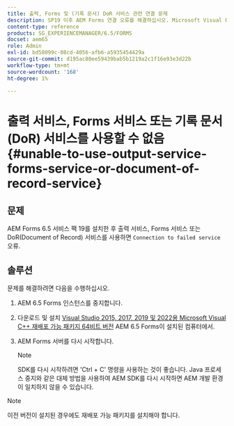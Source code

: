 ```yaml
---
title: 출력, Forms 및 (기록 문서) DoR 서비스 관련 연결 문제
description: SP19 이후 AEM Forms 연결 오류를 해결하십시오. Microsoft Visual C++를 설치하고 서버를 다시 시작하여 원활한 솔루션을 제공합니다. 출력, Forms, DoR 서비스 문제를 해결합니다.
content-type: reference
products: SG_EXPERIENCEMANAGER/6.5/FORMS
docset: aem65
role: Admin
exl-id: bd58099c-08cd-4056-afb6-a5935454429a
source-git-commit: d195ac80ee59439bab5b1219a2c1f16e93e3d22b
workflow-type: tm+mt
source-wordcount: '168'
ht-degree: 1%

---
```


# 출력 서비스, Forms 서비스 또는 기록 문서(DoR) 서비스를 사용할 수 없음 {#unable-to-use-output-service-forms-service-or-document-of-record-service}

## 문제

AEM Forms 6.5 서비스 팩 19를 설치한 후 출력 서비스, Forms 서비스 또는 DoR(Document of Record) 서비스를 사용하면 `Connection to failed service` 오류.

## 솔루션

문제를 해결하려면 다음을 수행하십시오.

1. AEM 6.5 Forms 인스턴스를 중지합니다.
1. 다운로드 및 설치 [Visual Studio 2015, 2017, 2019 및 2022용 Microsoft Visual C++ 재배포 가능 패키지 64비트 버전](https://learn.microsoft.com/en-us/cpp/windows/latest-supported-vc-redist?view=msvc-170#visual-studio-2015-2017-2019-and-2022) AEM 6.5 Forms이 설치된 컴퓨터에서.
1. AEM Forms 서버를 다시 시작합니다.

   >[!NOTE]
   >
   > SDK를 다시 시작하려면 &#39;Ctrl + C&#39; 명령을 사용하는 것이 좋습니다. Java 프로세스 중지와 같은 대체 방법을 사용하여 AEM SDK를 다시 시작하면 AEM 개발 환경이 일치하지 않을 수 있습니다.


>[!NOTE]
>
>
> 이전 버전이 설치된 경우에도 재배포 가능 패키지를 설치해야 합니다.
